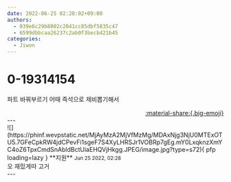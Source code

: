 ```yaml
---
date: 2022-06-25 02:28:02+09:00
authors:
  - 039e6c29b8002c2041cc85dbf5835c47
  - 6599dbbcaa26237c2ab0f3becb421b45
categories:
  - Jiwon
---
```


# 0-19314154

<div class="post-container" markdown="1">
<div class="content-container md-sidebar__scrollwrap" markdown="1">

파트 바꿔부르기 어때 즉석으로 제비뽑기해서

</div>
</div>

<div style="text-align: right;" markdown="1">
<a href="https://weverse.io/fromis9/fanpost/0-19314154" style="text-align: right;">:material-share:{.big-emoji}</a>
</div>
---

<div class="comments-container md-sidebar__scrollwrap" markdown="1">
<div class="comment" markdown="1">
<div class='id-container' markdown="1">
![](https://phinf.wevpstatic.net/MjAyMzA2MjVfMzMg/MDAxNjg3NjU0MTExOTU5.7GFeCpkRW4jdCPevFi1sgeF7S4XyLHRSJr1VOBRp7gEg.mY0LxqknzXmYC4oZ6TpxCmdSnAbldBctUiaEHQVjHkgg.JPEG/image.jpg?type=s72){ pfp loading=lazy }
**<span class="artist">지원</span>** <small>Jun 25 2022, 02:28</small><br>
</div>
<div class='comment-body' markdown="1">
오 재밌게따 고거
</div>
</div>
</div>
---
